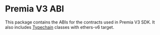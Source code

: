 # Premia V3 ABI

This package contains the ABIs for the contracts used in Premia V3 SDK.
It also includes [Typechain](https://github.com/dethcrypto/TypeChain) classes with ethers-v6 target.